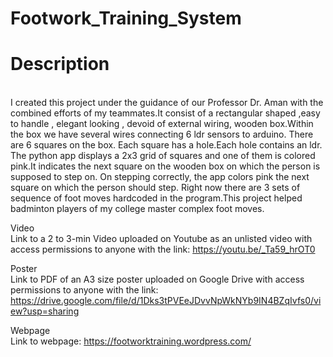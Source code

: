 # Footwork_Training_System
<h1>Description</h1><br>
I created this project under the  guidance of our Professor Dr. Aman with the combined efforts of my teammates.It consist of a rectangular shaped ,easy to handle , elegant looking , devoid of external wiring, wooden box.Within the box we have several wires connecting 6 ldr sensors to arduino. There are 6 squares on the box. Each square has a hole.Each hole  contains an ldr. The python app displays a 2x3 grid of squares and one of them is colored pink.It indicates the next square on the wooden box on which the person is supposed to step on.  On stepping correctly, the app colors pink the next square on which the person should step. Right now there are 3 sets of sequence of foot moves hardcoded in the program.This project helped badminton players of my college master complex foot moves.

Video<br>
Link to a 2 to 3-min Video uploaded on Youtube as an unlisted video with access permissions to
anyone with the link: https://youtu.be/_Ta59_hrOT0

Poster<br>
Link to PDF of an A3 size poster uploaded on Google Drive with access permissions to anyone
with the link:
https://drive.google.com/file/d/1Dks3tPVEeJDvvNpWkNYb9IN4BZqIvfs0/view?usp=sharing

Webpage<br>
Link to webpage: https://footworktraining.wordpress.com/
